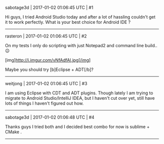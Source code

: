 sabotage3d | 2017-01-02 01:06:45 UTC | #1

Hi guys,
I tried Android Studio today and after a lot of hassling couldn't get it to work perfectly. What is your best choice for Android IDE ?

-------------------------

rasteron | 2017-01-02 01:06:45 UTC | #2

On my tests I only do scripting with just Notepad2 and command line build.. :wink: 

[img]http://i.imgur.com/vNfAdfAl.jpg[/img]

Maybe you should try [b]Eclipse + ADT[/b]?

-------------------------

weitjong | 2017-01-02 01:06:45 UTC | #3

I am using Eclipse with CDT and ADT plugins. Though lately I am trying to migrate to Android Studio/IntelliJ IDEA, but I haven't cut over yet, still have lots of things I haven't figured out how.

-------------------------

sabotage3d | 2017-01-02 01:06:48 UTC | #4

Thanks guys I tried both and I decided best combo for now is sublime + CMake .

-------------------------

